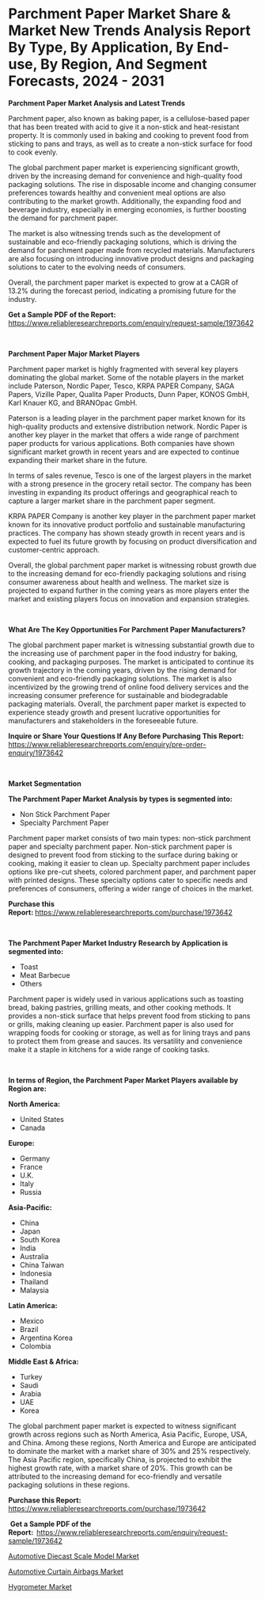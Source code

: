 <p><h1>Parchment Paper Market Share & Market New Trends Analysis Report By Type, By Application, By End-use, By Region, And Segment Forecasts, 2024 - 2031</h1></p><p><strong>Parchment Paper Market Analysis and Latest Trends</strong></p>
<p><p>Parchment paper, also known as baking paper, is a cellulose-based paper that has been treated with acid to give it a non-stick and heat-resistant property. It is commonly used in baking and cooking to prevent food from sticking to pans and trays, as well as to create a non-stick surface for food to cook evenly.</p><p>The global parchment paper market is experiencing significant growth, driven by the increasing demand for convenience and high-quality food packaging solutions. The rise in disposable income and changing consumer preferences towards healthy and convenient meal options are also contributing to the market growth. Additionally, the expanding food and beverage industry, especially in emerging economies, is further boosting the demand for parchment paper.</p><p>The market is also witnessing trends such as the development of sustainable and eco-friendly packaging solutions, which is driving the demand for parchment paper made from recycled materials. Manufacturers are also focusing on introducing innovative product designs and packaging solutions to cater to the evolving needs of consumers.</p><p>Overall, the parchment paper market is expected to grow at a CAGR of 13.2% during the forecast period, indicating a promising future for the industry.</p></p>
<p><strong>Get a Sample PDF of the Report:&nbsp;</strong> <a href="https://www.reliableresearchreports.com/enquiry/request-sample/1973642">https://www.reliableresearchreports.com/enquiry/request-sample/1973642</a></p>
<p>&nbsp;</p>
<p><strong>Parchment Paper Major Market Players</strong></p>
<p><p>Parchment paper market is highly fragmented with several key players dominating the global market. Some of the notable players in the market include Paterson, Nordic Paper, Tesco, KRPA PAPER Company, SAGA Papers, Vizille Paper, Qualita Paper Products, Dunn Paper, KONOS GmbH, Karl Knauer KG, and BRANOpac GmbH.</p><p>Paterson is a leading player in the parchment paper market known for its high-quality products and extensive distribution network. Nordic Paper is another key player in the market that offers a wide range of parchment paper products for various applications. Both companies have shown significant market growth in recent years and are expected to continue expanding their market share in the future.</p><p>In terms of sales revenue, Tesco is one of the largest players in the market with a strong presence in the grocery retail sector. The company has been investing in expanding its product offerings and geographical reach to capture a larger market share in the parchment paper segment.</p><p>KRPA PAPER Company is another key player in the parchment paper market known for its innovative product portfolio and sustainable manufacturing practices. The company has shown steady growth in recent years and is expected to fuel its future growth by focusing on product diversification and customer-centric approach.</p><p>Overall, the global parchment paper market is witnessing robust growth due to the increasing demand for eco-friendly packaging solutions and rising consumer awareness about health and wellness. The market size is projected to expand further in the coming years as more players enter the market and existing players focus on innovation and expansion strategies.</p></p>
<p>&nbsp;</p>
<p><strong>What Are The Key Opportunities For Parchment Paper Manufacturers?</strong></p>
<p><p>The global parchment paper market is witnessing substantial growth due to the increasing use of parchment paper in the food industry for baking, cooking, and packaging purposes. The market is anticipated to continue its growth trajectory in the coming years, driven by the rising demand for convenient and eco-friendly packaging solutions. The market is also incentivized by the growing trend of online food delivery services and the increasing consumer preference for sustainable and biodegradable packaging materials. Overall, the parchment paper market is expected to experience steady growth and present lucrative opportunities for manufacturers and stakeholders in the foreseeable future.</p></p>
<p><strong>Inquire or Share Your Questions If Any Before Purchasing This Report:</strong> <a href="https://www.reliableresearchreports.com/enquiry/pre-order-enquiry/1973642">https://www.reliableresearchreports.com/enquiry/pre-order-enquiry/1973642</a></p>
<p>&nbsp;</p>
<p><strong>Market Segmentation</strong></p>
<p><strong>The Parchment Paper Market Analysis by types is segmented into:</strong></p>
<p><ul><li>Non Stick Parchment Paper</li><li>Specialty Parchment Paper</li></ul></p>
<p><p>Parchment paper market consists of two main types: non-stick parchment paper and specialty parchment paper. Non-stick parchment paper is designed to prevent food from sticking to the surface during baking or cooking, making it easier to clean up. Specialty parchment paper includes options like pre-cut sheets, colored parchment paper, and parchment paper with printed designs. These specialty options cater to specific needs and preferences of consumers, offering a wider range of choices in the market.</p></p>
<p><strong>Purchase this Report:&nbsp;</strong><a href="https://www.reliableresearchreports.com/purchase/1973642">https://www.reliableresearchreports.com/purchase/1973642</a></p>
<p>&nbsp;</p>
<p><strong>The Parchment Paper Market Industry Research by Application is segmented into:</strong></p>
<p><ul><li>Toast</li><li>Meat Barbecue</li><li>Others</li></ul></p>
<p><p>Parchment paper is widely used in various applications such as toasting bread, baking pastries, grilling meats, and other cooking methods. It provides a non-stick surface that helps prevent food from sticking to pans or grills, making cleaning up easier. Parchment paper is also used for wrapping foods for cooking or storage, as well as for lining trays and pans to protect them from grease and sauces. Its versatility and convenience make it a staple in kitchens for a wide range of cooking tasks.</p></p>
<p>&nbsp;</p>
<p><strong>In terms of Region, the Parchment Paper Market Players available by Region are:</strong></p>
<p>
    <p> <strong> North America: </strong>
        <ul>
            <li>United States</li>
            <li>Canada</li>
        </ul>
        </p> 
    <p> <strong> Europe: </strong>
        <ul>
            <li>Germany</li>
            <li>France</li>
            <li>U.K.</li>
            <li>Italy</li>
            <li>Russia</li>
        </ul>
        </p> 
    <p> <strong> Asia-Pacific: </strong>
        <ul>
            <li>China</li>
            <li>Japan</li>
            <li>South Korea</li>
            <li>India</li>
            <li>Australia</li>
            <li>China Taiwan</li>
            <li>Indonesia</li>
            <li>Thailand</li>
            <li>Malaysia</li>
        </ul>
        </p> 
    <p> <strong> Latin America: </strong>
        <ul>
            <li>Mexico</li>
            <li>Brazil</li>
            <li>Argentina Korea</li>
            <li>Colombia</li>
        </ul>
        </p> 
    <p> <strong> Middle East & Africa: </strong>
        <ul>
            <li>Turkey</li>
            <li>Saudi</li>
            <li>Arabia</li>
            <li>UAE</li>
            <li>Korea</li>
        </ul>
    </p>
    </p>
<p><p>The global parchment paper market is expected to witness significant growth across regions such as North America, Asia Pacific, Europe, USA, and China. Among these regions, North America and Europe are anticipated to dominate the market with a market share of 30% and 25% respectively. The Asia Pacific region, specifically China, is projected to exhibit the highest growth rate, with a market share of 20%. This growth can be attributed to the increasing demand for eco-friendly and versatile packaging solutions in these regions.</p></p>
<p><strong>Purchase this Report: </strong><a href="https://www.reliableresearchreports.com/purchase/1973642">https://www.reliableresearchreports.com/purchase/1973642</a></p>
<p>&nbsp;<strong>Get a Sample PDF of the Report:&nbsp;&nbsp;</strong><a href="https://www.reliableresearchreports.com/enquiry/request-sample/1973642">https://www.reliableresearchreports.com/enquiry/request-sample/1973642</a></p>
<p><strong></strong></p>
<p><p><a href="https://fearless-okapi-6c8.notion.site/Automotive-Diecast-Scale-Model-Market-Research-Report-Forecasted-for-Period-from-2024-2031-by-Mar-af012a26657f4ca5947780e2485c21fb">Automotive Diecast Scale Model Market</a></p><p><a href="https://zircon-bluebell-299.notion.site/Automotive-Curtain-Airbags-Market-Size-Evaluating-its-Market-Trends-Growth-and-Projections-2024--841e94b884c24aa8b353a968390abecd">Automotive Curtain Airbags Market</a></p><p><a href="https://github.com/pjcfca/Market-Research-Report-List-1/blob/main/hygrometer-market.md">Hygrometer Market</a></p></p>